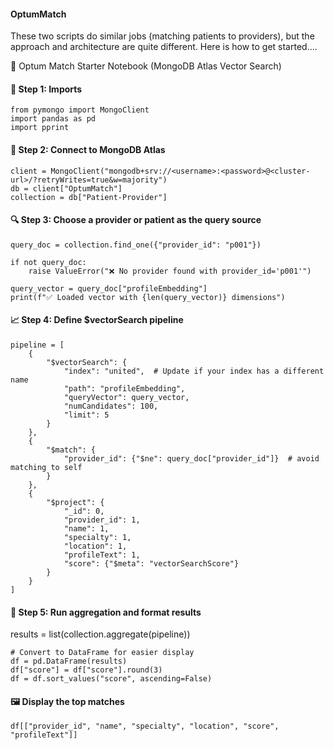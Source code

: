 #### OptumMatch

These two scripts do similar jobs (matching patients to providers), but the approach and architecture are quite different. 
Here is how to get started....

🧪 Optum Match Starter Notebook (MongoDB Atlas Vector Search)

#### 🧠 Step 1: Imports
```
from pymongo import MongoClient
import pandas as pd
import pprint
```
#### 🚀 Step 2: Connect to MongoDB Atlas
```
client = MongoClient("mongodb+srv://<username>:<password>@<cluster-url>/?retryWrites=true&w=majority")
db = client["OptumMatch"]
collection = db["Patient-Provider"]
```
#### 🔍 Step 3: Choose a provider or patient as the query source
```
query_doc = collection.find_one({"provider_id": "p001"})

if not query_doc:
    raise ValueError("❌ No provider found with provider_id='p001'")

query_vector = query_doc["profileEmbedding"]
print(f"✅ Loaded vector with {len(query_vector)} dimensions")
```
#### 📈 Step 4: Define $vectorSearch pipeline
```
pipeline = [
    {
        "$vectorSearch": {
            "index": "united",  # Update if your index has a different name
            "path": "profileEmbedding",
            "queryVector": query_vector,
            "numCandidates": 100,
            "limit": 5
        }
    },
    {
        "$match": {
            "provider_id": {"$ne": query_doc["provider_id"]}  # avoid matching to self
        }
    },
    {
        "$project": {
            "_id": 0,
            "provider_id": 1,
            "name": 1,
            "specialty": 1,
            "location": 1,
            "profileText": 1,
            "score": {"$meta": "vectorSearchScore"}
        }
    }
]
```
#### 🧪 Step 5: Run aggregation and format results
results = list(collection.aggregate(pipeline))
```
# Convert to DataFrame for easier display
df = pd.DataFrame(results)
df["score"] = df["score"].round(3)
df = df.sort_values("score", ascending=False)
```
#### 🖼️ Display the top matches
```
df[["provider_id", "name", "specialty", "location", "score", "profileText"]]
```
